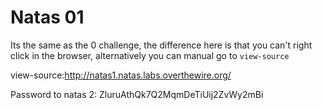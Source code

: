 # Natas 01


Its the same as the 0 challenge, the difference here is that you can't right click in the browser, alternatively you can manual go to ```view-source```

view-source:http://natas1.natas.labs.overthewire.org/

Password to natas 2: ZluruAthQk7Q2MqmDeTiUij2ZvWy2mBi


